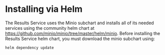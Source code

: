 # Installing via Helm
The Results Service uses the Minio subchart and installs all of its needed services using the community helm chart at 
https://github.com/minio/minio/tree/master/helm/minio. Before installing the Results Service helm chart, you must 
download the minio subchart using:
```bash
helm dependency update
```